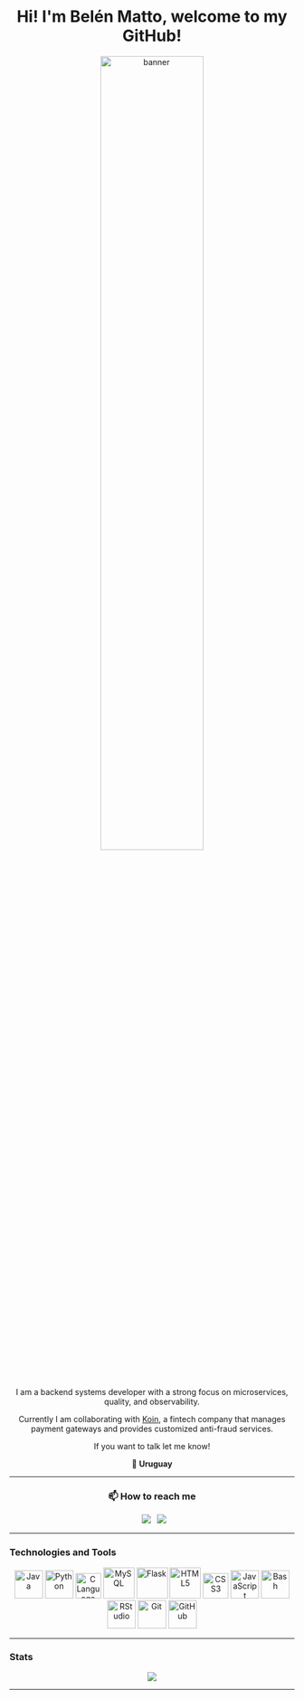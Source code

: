 <div align="center">
  
# Hi! I'm Belén Matto, welcome to my GitHub!

<img src="https://s4.gifyu.com/images/ezgif.com-gif-maker-1ea1138c4981c4875.gif" alt="banner" width="60%" />

I am a backend systems developer with a strong focus on microservices, quality, and observability.

Currently I am collaborating with [Koin](https://koinlatam.com/), a fintech company that manages payment gateways and provides customized anti-fraud services.  

If you want to talk let me know!

📍 **Uruguay**
</div>


---
<div align="center">
  
### 📫 How to reach me

&ensp;[<img src="https://img.shields.io/badge/linkedin-%230077B5.svg?style=for-the-badge&logo=linkedin&logoColor=white" />](https://www.linkedin.com/in/mattobelen/)
&ensp;[<img src="https://img.shields.io/badge/Gmail-D14836?style=for-the-badge&logo=gmail&logoColor=white" />](mailto:mattobelen@gmail.com)
</div>

---

### Technologies and Tools

<div align="center">
  <a href="https://www.java.com/en/"><img src="https://cdn4.iconfinder.com/data/icons/logos-and-brands/512/181_Java_logo_logos-512.png" alt="Java" width="50"/></a>
  <a href="https://www.python.org/"><img src="https://cdn4.iconfinder.com/data/icons/logos-and-brands/512/267_Python_logo-512.png" alt="Python" width="50"/></a>
  <a href="https://www.cprogramming.com/"><img src="https://upload.wikimedia.org/wikipedia/commons/1/18/C_Programming_Language.svg" alt="C Language" width="45"/></a>
  <a href="https://www.mysql.com/"><img src="https://www.todopostgresql.com/wp-content/uploads/2021/04/mysql2.png" alt="MySQL" width="55"/></a>
  <a href="https://flask.palletsprojects.com/en/2.2.x/"><img src="https://docs.zeet.co/assets/images/flask-a3319b33492c2abbf2abfc0403064405.png" alt="Flask" width="55"/></a>
  <img src="https://upload.wikimedia.org/wikipedia/commons/6/61/HTML5_logo_and_wordmark.svg" alt="HTML5" width="55"/>
  <img src="https://upload.wikimedia.org/wikipedia/commons/d/d5/CSS3_logo_and_wordmark.svg" alt="CSS3" width="45"/>
  <img src="https://gitlab.schukai.com/uploads/-/system/group/avatar/139/javascript.png" alt="JavaScript" width="50"/>
  <a href="https://www.gnu.org/software/bash/"><img src="https://upload.wikimedia.org/wikipedia/commons/4/4b/Bash_Logo_Colored.svg" alt="Bash" width="50"/></a>
  <a href="https://www.rstudio.com/"><img src="https://www.fileeagle.com/data/2021/05/RStudio.png" alt="RStudio" width="50"/></a>
  <a href="https://git-scm.com/"><img src="https://i.pinimg.com/originals/01/e5/00/01e500fca29c045d432b64f285f9c229.png" alt="Git" width="50"/></a>
  <a href="https://github.com/"><img src="https://cdn-icons-png.flaticon.com/512/919/919847.png" alt="GitHub" width="50"/></a>
</div>

---

### Stats
<div align="center">
  <a href="">
    <img align="center" src="https://github-readme-stats-sigma-five.vercel.app/api/top-langs/?username=mattowsh&layout=compact&theme=dark&show_icons=true"/>
  </a>
</div>

---

<!-- <div align="center">Last update: 23 mar, 2023 🚀</div> -->


<!-- To crop a gif: https://ezgif.com/ -->
<!-- To upload a gif: https://gifyu.com/ -->


